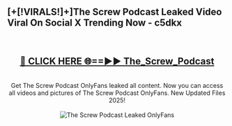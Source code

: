 <h2>[+[!VIRALS!]+]The Screw Podcast Leaked Video Viral On Social X Trending Now - c5dkx</h2>
<br>
<div align="center">
<h2><a href="https://libra.edu.pl?The_Screw_Podcast" rel="nofollow">🔴 CLICK HERE 🌐==►► The_Screw_Podcast</a></h2>
<br>
Get The Screw Podcast OnlyFans leaked all content. Now you can access all videos and pictures of The Screw Podcast OnlyFans. New Updated Files 2025!
<br>
<br>
<a href="https://libra.edu.pl?The_Screw_Podcast" rel="nofollow" data-target="animated-image.originalLink"><img src="https://i.ibb.co.com/WyWwxjT/player-gif2.gif" alt="The Screw Podcast Leaked OnlyFans" style="max-width: 100%; display: inline-block;" data-target="animated-image.originalImage"></a>
</div>
<br>